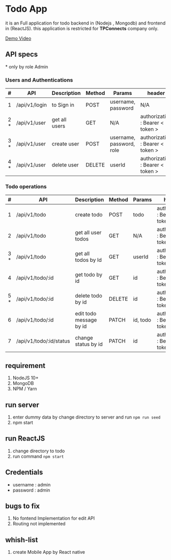 # Todo App

it is an Full application for todo backend in (Nodejs , Mongodb) and frontend in (ReactJS).
this application is restricted for **TPConnects** company only.

[Demo Video](./todo-demo.mov)

## API specs

\* only by role Admin

### Users and Authentications

| #    | API           | Description   | Method | Params                   | header                           |
| ---- | ------------- | ------------- | ------ | ------------------------ | -------------------------------- |
| 1    | /api/v1/login | to Sign in    | POST   | username, password       | N/A                              |
| 2 \* | /api/v1/user  | get all users | GET    | N/A                      | authorization : Bearer < token > |
| 3 \* | /api/v1/user  | create user   | POST   | username, password, role | authorization : Bearer < token > |
| 4 \* | /api/v1/user  | delete user   | DELETE | userId                   | authorization : Bearer < token > |

### Todo operations

| #    | API                     | Description             | Method | Params   | header                           |
| ---- | ----------------------- | ----------------------- | ------ | -------- | -------------------------------- |
| 1    | /api/v1/todo            | create todo             | POST   | todo     | authorization : Bearer < token > |
| 2    | /api/v1/todo            | get all user todos      | GET    | N/A      | authorization : Bearer < token > |
| 3 \* | /api/v1/todo            | get all todos by Id     | GET    | userId   | authorization : Bearer < token > |
| 4    | /api/v1/todo/:id        | get todo by id          | GET    | id       | authorization : Bearer < token > |
| 5 \* | /api/v1/todo/:id        | delete todo by id       | DELETE | id       | authorization : Bearer < token > |
| 6    | /api/v1/todo/:id        | edit todo message by id | PATCH  | id, todo | authorization : Bearer < token > |
| 7    | /api/v1/todo/:id/status | change status by id     | PATCH  | id       | authorization : Bearer < token > |

## requirement

1. NodeJS 10+
2. MongoDB
3. NPM / Yarn

## run server

1. enter dummy data by change directory to server and run `npm run seed`
2. npm start

## run ReactJS

1. change directory to todo
2. run command `npm start`

## Credentials

- username : admin
- password : admin

## bugs to fix

1. No fontend Implementation for edit API
2. Routing not implemented

## whish-list

1. create Mobile App by React native
